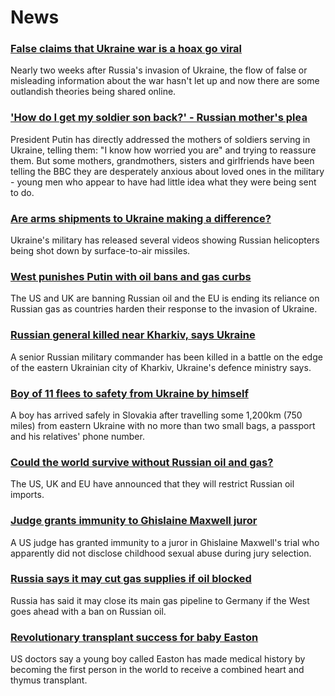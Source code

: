 # News
### [False claims that Ukraine war is a hoax go viral](https://www.bbc.com/news/60589965)
Nearly two weeks after Russia's invasion of Ukraine, the flow of false or misleading information about the war hasn't let up and now there are some outlandish theories being shared online.
### ['How do I get my soldier son back?' - Russian mother's plea](https://www.bbc.com/news/world-europe-60604952)
President Putin has directly addressed the mothers of soldiers serving in Ukraine, telling them: "I know how worried you are" and trying to reassure them. But some mothers, grandmothers, sisters and girlfriends have been telling the BBC they are desperately anxious about loved ones in the military - young men who appear to have had little idea what they were being sent to do. 
### [Are arms shipments to Ukraine making a difference?](https://www.bbc.com/news/world-60655349)
Ukraine's military has released several videos showing Russian helicopters being shot down by surface-to-air missiles.
### [West punishes Putin with oil bans and gas curbs](https://www.bbc.com/news/world-us-canada-60666251)
The US and UK are banning Russian oil and the EU is ending its reliance on Russian gas as countries harden their response to the invasion of Ukraine.
### [Russian general killed near Kharkiv, says Ukraine](https://www.bbc.com/news/world-europe-60659185)
A senior Russian military commander has been killed in a battle on the edge of the eastern Ukrainian city of Kharkiv, Ukraine's defence ministry says.
### [Boy of 11 flees to safety from Ukraine by himself](https://www.bbc.com/news/world-europe-60659365)
A boy has arrived safely in Slovakia after travelling some 1,200km (750 miles) from eastern Ukraine with no more than two small bags, a passport and his relatives' phone number.
### [Could the world survive without Russian oil and gas?](https://www.bbc.com/news/58888451)
The US, UK and EU have announced that they will restrict Russian oil imports.
### [Judge grants immunity to Ghislaine Maxwell juror](https://www.bbc.com/news/world-us-canada-60666414)
A US judge has granted immunity to a juror in Ghislaine Maxwell's trial who apparently did not disclose childhood sexual abuse during jury selection.
### [Russia says it may cut gas supplies if oil blocked](https://www.bbc.com/news/business-60656673)
Russia has said it may close its main gas pipeline to Germany if the West goes ahead with a ban on Russian oil.
### [Revolutionary transplant success for baby Easton](https://www.bbc.com/news/health-60648869)
US doctors say a young boy called Easton has made medical history by becoming the first person in the world to receive a combined heart and thymus transplant. 
